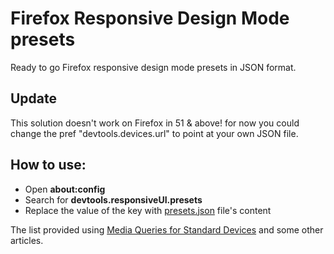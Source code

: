 # Firefox Responsive Design Mode presets
Ready to go Firefox responsive design mode presets in JSON format.

## Update
This solution doesn't work on Firefox in 51 & above! for now you could change the pref "devtools.devices.url" to point at your own JSON file.

## How to use:
- Open __about:config__
- Search for __devtools.responsiveUI.presets__
- Replace the value of the key with [presets.json](https://github.com/dehghani-mehdi/firefox-responsive-design-mode-presets/blob/master/presets.json) file's content


The list provided using [Media Queries for Standard Devices](https://css-tricks.com/snippets/css/media-queries-for-standard-devices/) and some other articles.
